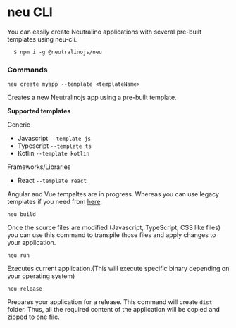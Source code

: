 # neu CLI

You can easily create Neutralino applications with several pre-built templates using neu-cli. 

```
  $ npm i -g @neutralinojs/neu
```

### Commands

`neu create myapp --template <templateName>`

Creates a new Neutralinojs app using a pre-built template.

**Supported templates**

Generic

- Javascript `--template js`
- Typescript `--template ts`
- Kotlin `--template kotlin`

Frameworks/Libraries

- React `--template react`

Angular and Vue tempaltes are in progress. Whereas you can use legacy templates if you need from [here](https://github.com/neutralinojs?utf8=%E2%9C%93&q=template&type=&language=).

`neu build`

Once the source files are modified (Javascript, TypeScript, CSS like files) you can use this command to transpile those files and apply changes to your application.

`neu run`

Executes current application.(This will execute specific binary depending on your operating system)

`neu release`

Prepares your application for a release. This command will create `dist` folder. Thus, all the required content of the application will be copied and zipped to one file.

